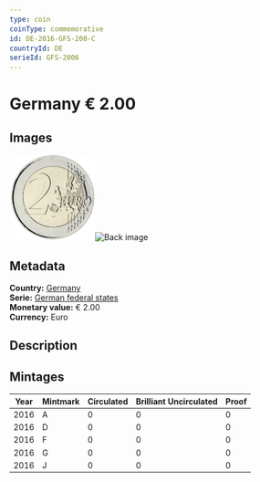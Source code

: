 ```yaml
---
type: coin
coinType: commemorative
id: DE-2016-GFS-200-C
countryId: DE
serieId: GFS-2006
---
```


# Germany € 2.00

## Images

<img src="../../Images/common-2007-200.webp" height="150" alt="Front image"><img src="Images/DE-2016-200-000.webp" height="150" alt="Back image">

## Metadata

**Country:** [Germany](../../Countries/Germany/index.md)\
**Serie:** [German federal states](index.md)\
**Monetary value:** € 2.00\
**Currency:** Euro

## Description


## Mintages

| Year | Mintmark | Circulated | Brilliant Uncirculated | Proof |
| ---- | -------- | ---------- | ---------------------- | ----- |
| 2016 | A | 0| 0 | 0 |
| 2016 | D | 0| 0 | 0 |
| 2016 | F | 0| 0 | 0 |
| 2016 | G | 0| 0 | 0 |
| 2016 | J | 0| 0 | 0 |
